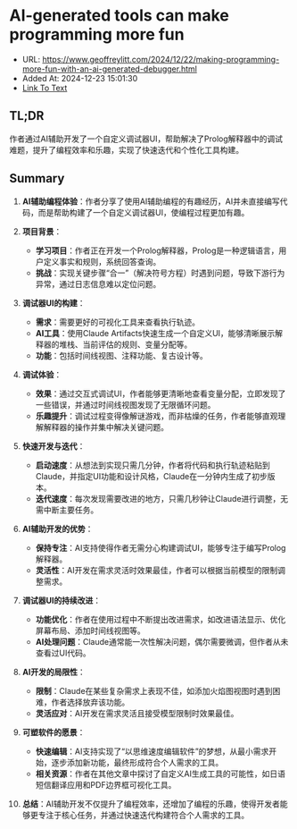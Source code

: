 # AI-generated tools can make programming more fun
- URL: https://www.geoffreylitt.com/2024/12/22/making-programming-more-fun-with-an-ai-generated-debugger.html
- Added At: 2024-12-23 15:01:30
- [Link To Text](2024-12-23-ai-generated-tools-can-make-programming-more-fun_raw.md)

## TL;DR
作者通过AI辅助开发了一个自定义调试器UI，帮助解决了Prolog解释器中的调试难题，提升了编程效率和乐趣，实现了快速迭代和个性化工具构建。

## Summary
1. **AI辅助编程体验**：作者分享了使用AI辅助编程的有趣经历，AI并未直接编写代码，而是帮助构建了一个自定义调试器UI，使编程过程更加有趣。

2. **项目背景**：
   - **学习项目**：作者正在开发一个Prolog解释器，Prolog是一种逻辑语言，用户定义事实和规则，系统回答查询。
   - **挑战**：实现关键步骤“合一”（解决符号方程）时遇到问题，导致下游行为异常，通过日志信息难以定位问题。

3. **调试器UI的构建**：
   - **需求**：需要更好的可视化工具来查看执行轨迹。
   - **AI工具**：使用Claude Artifacts快速生成一个自定义UI，能够清晰展示解释器的堆栈、当前评估的规则、变量分配等。
   - **功能**：包括时间线视图、注释功能、复古设计等。

4. **调试体验**：
   - **效果**：通过交互式调试UI，作者能够更清晰地查看变量分配，立即发现了一些错误，并通过时间线视图发现了无限循环问题。
   - **乐趣提升**：调试过程变得像解谜游戏，而非枯燥的任务，作者能够直观理解解释器的操作并集中解决关键问题。

5. **快速开发与迭代**：
   - **启动速度**：从想法到实现只需几分钟，作者将代码和执行轨迹粘贴到Claude，并指定UI功能和设计风格，Claude在一分钟内生成了初步版本。
   - **迭代速度**：每次发现需要改进的地方，只需几秒钟让Claude进行调整，无需中断主要任务。

6. **AI辅助开发的优势**：
   - **保持专注**：AI支持使得作者无需分心构建调试UI，能够专注于编写Prolog解释器。
   - **灵活性**：AI开发在需求灵活时效果最佳，作者可以根据当前模型的限制调整需求。

7. **调试器UI的持续改进**：
   - **功能优化**：作者在使用过程中不断提出改进需求，如改进语法显示、优化屏幕布局、添加时间线视图等。
   - **AI处理问题**：Claude通常能一次性解决问题，偶尔需要微调，但作者从未查看过UI代码。

8. **AI开发的局限性**：
   - **限制**：Claude在某些复杂需求上表现不佳，如添加火焰图视图时遇到困难，作者选择放弃该功能。
   - **灵活应对**：AI开发在需求灵活且接受模型限制时效果最佳。

9. **可塑软件的愿景**：
   - **快速编辑**：AI支持实现了“以思维速度编辑软件”的梦想，从最小需求开始，逐步添加新功能，最终形成符合个人需求的工具。
   - **相关资源**：作者在其他文章中探讨了自定义AI生成工具的可能性，如日语短信翻译应用和PDF边界框可视化工具。

10. **总结**：AI辅助开发不仅提升了编程效率，还增加了编程的乐趣，使得开发者能够更专注于核心任务，并通过快速迭代构建符合个人需求的工具。
